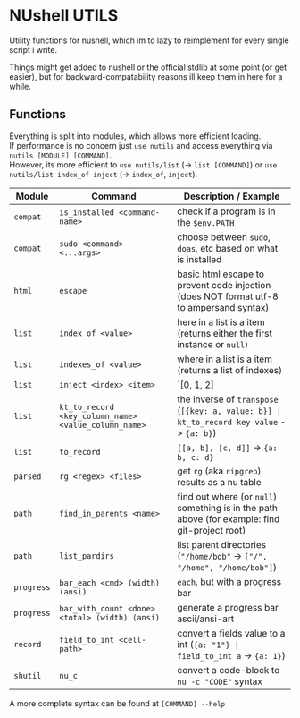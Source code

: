 # NUshell UTILS

Utility functions for nushell, which im to lazy to reimplement for every single script i write.

Things might get added to nushell or the official stdlib at some point (or get easier), but
for backward-compatability reasons ill keep them in here for a while.

## Functions

Everything is split into modules, which allows more efficient loading.  
If performance is no concern just `use nutils` and access everything via `nutils [MODULE] [COMMAND]`.  
However, its more efficient to `use nutils/list` (-\> `list [COMMAND]`) or `use nutils/list index_of inject` (-\> `index_of`, `inject`).

Module     | Command                         | Description / Example
---------- | ------------------------------- | ---------------------
`compat`   | `is_installed <command-name>`   | check if a program is in the `$env.PATH`
`compat`   | `sudo <command> <...args>`      | choose between `sudo`, `doas`, etc based on what is installed
`html`     | `escape`                        | basic html escape to prevent code injection (does NOT format utf-8 to ampersand syntax)
`list`     | `index_of <value>`              | here in a list is a item (returns either the first instance or `null`)
`list`     | `indexes_of <value>`            | where in a list is a item (returns a list of indexes)
`list`     | `inject <index> <item>`         | `[0, 1, 2] | inject 1 hi` -\> `[0, hi, 1, 2]`
`list`     | `kt_to_record <key_column_name> <value_column_name>` | the inverse of `transpose` (`[{key: a, value: b}] \| kt_to_record key value` -\> `{a: b}`)
`list`     | `to_record`                     | `[[a, b], [c, d]]` -\> `{a: b, c: d}`
`parsed`   | `rg <regex> <files>`            | get `rg` (aka `ripgrep`) results as a nu table
`path`     | `find_in_parents <name>`        | find out where (or `null`) something is in the path above (for example: find git-project root)
`path`     | `list_pardirs`                  | list parent directories (`"/home/bob"` -\> `["/", "/home", "/home/bob"]`)
`progress` | `bar_each <cmd> (width) (ansi)` | `each`, but with a progress bar
`progress` | `bar_with_count <done> <total> (width) (ansi)` | generate a progress bar ascii/ansi-art
`record`   | `field_to_int <cell-path>`      | convert a fields value to a int (`{a: "1"} \| field_to_int a` -\> `{a: 1}`)
`shutil`   | `nu_c`                          | convert a code-block to `nu -c "CODE"` syntax

A more complete syntax can be found at `[COMMAND] --help`
